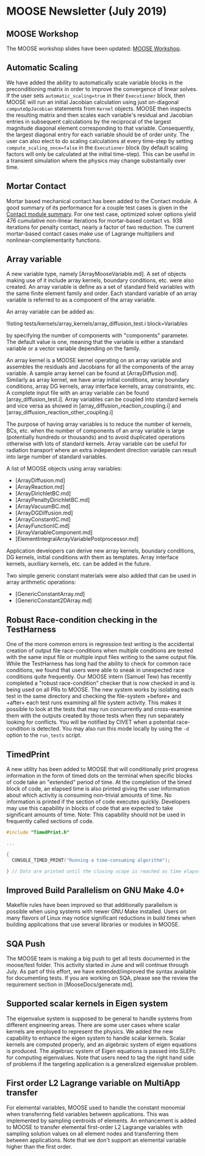 # MOOSE Newsletter (July 2019)

## MOOSE Workshop

The MOOSE workshop slides have been updated: [MOOSE Workshop](https://mooseframework.org/workshop).

## Automatic Scaling

We have added the ability to automatically scale variable blocks in the
preconditioning matrix in order to improve the convergence of linear
solves. If the user sets `automatic_scaling=true` in their `Executioner` block,
then MOOSE will run an initial Jacobian calculation using just on-diagonal
`computeQpJacobian` statements from `Kernel` objects. MOOSE then inspects the
resulting matrix and then scales each
variable's residual and Jacobian entries in subsequent calculations by the
reciprocal of the largest magnitude diagonal element corresponding to that
variable. Consequently, the largest diagonal entry for each variable should be
of order unity. The user can also elect to do scaling calculations at every
time-step by setting `compute_scaling_once=false` in the `Executioner` block (by
default scaling factors will only be calculated at the initial time-step). This
can be useful in a transient simulation where the physics may change
substantially over time.

## Mortar Contact

Mortar based mechanical contact has been added to the Contact module. A good
summary of its performance for a couple test cases is given in the
[Contact module summary](modules/contact/index.md). For one test case, optimized
solver options yield 476 cumulative non-linear iterations for mortar-based
contact vs. 938 iterations for penalty contact, nearly a factor of two
reduction. The current mortar-based contact cases make use of Lagrange
multipliers and nonlinear-complementarity functions.

## Array variable

A new variable type, namely [ArrayMooseVariable.md].
A set of objects making use of it include array kernels, boundary conditions, etc. were also created.
An array variable is define as a set of standard field variables with the same finite element family and order.
Each standard variable of an array variable is referred to as a component of the array variable.

An array variable can be added as:

!listing tests/kernels/array_kernels/array_diffusion_test.i block=Variables

by specifying the number of components with "components" parameter.
The default value is one, meaning that the variable is either a standard variable or a vector variable depending on the family.

An array kernel is a MOOSE kernel operating on an array variable and assembles the residuals and Jacobians for all the components of the array variable.
A sample array kernel can be found at [ArrayDiffusion.md].
Similarly as array kernel, we have array initial conditions, array boundary conditions, array DG kernels, array interface kernels, array constraints, etc.
A complete input file with an array variable can be found [array_diffusion_test.i].
Array variables can be coupled into standard kernels and vice versa as showed in [array_diffusion_reaction_coupling.i] and [array_diffusion_reaction_other_coupling.i]

The purpose of having array variables is to reduce the number of kernels, BCs, etc. when the number of components of an array variable is large (potentially hundreds or thousands) and to avoid duplicated operations otherwise with lots of standard kernels.
Array variable can be useful for radiation transport where an extra independent direction variable can result into large number of standard variables.

A list of MOOSE objects using array variables:

- [ArrayDiffusion.md]
- [ArrayReaction.md]
- [ArrayDirichletBC.md]
- [ArrayPenaltyDirichletBC.md]
- [ArrayVacuumBC.md]
- [ArrayDGDiffusion.md]
- [ArrayConstantIC.md]
- [ArrayFunctionIC.md]
- [ArrayVariableComponent.md]
- [ElementIntegralArrayVariablePostprocessor.md]

Application developers can derive new array kernels, boundary conditions, DG kernels, initial conditions with them as templates.
Array interface kernels, auxiliary kernels, etc. can be added in the future.

Two simple generic constant materials were also added that can be used in array arithmetic operations:

- [GenericConstantArray.md]
- [GenericConstant2DArray.md]

## Robust Race-condition checking in the TestHarness

One of the more common errors in regression test writing is the accidental creation of output file race-conditions
when multiple conditions are tested with the same input file or multiple input files writing to the same output file.
While the TestHarness has long had the ability to check for common race conditions, we found that users were
able to sneak in unexpected race conditions quite frequently. Our MOOSE intern (Samuel Tew) has recently completed
a "robust race-condition" checker that is now checked in and is being used on all PRs to MOOSE. The new system works
by isolating each test in the same directory and checking the file-system +before+ and +after+ each test runs
examining all file system activity. This makes it possible to look at the tests that may run concurrently and cross-examine
them with the outputs created by those tests when they run separately looking for conflicts. You will be notified
by CIVET when a potential race-condition is detected. You may also run this mode locally by using the `-d` option
to the `run_tests` script.

## TimedPrint

A new utility has been added to MOOSE that will conditionally print progress information in the form of timed
dots on the terminal when specific blocks of code take an "extended" period of time. At the completion of the
timed block of code, an elapsed time is also printed giving the user information about which activity is consuming
non-trivial amounts of time. No information is printed if the section of code executes quickly. Developers may
use this capability in blocks of code that are expected to take significant amounts of time. Note: This capability
should not be used in frequently called sections of code.

```cpp
#include "TimedPrint.h"

...

{
  CONSOLE_TIMED_PRINT("Running a time-consuming algorithm");

} // Dots are printed until the closing scope is reached as time elapses
```

## Improved Build Parallelism on GNU Make 4.0+

Makefile rules have been improved so that additionally parallelism is possible when using systems with newer
GNU Make installed. Users on many flavors of Linux may notice significant reductions in build times when building
applications that use several libraries or modules in MOOSE.

## SQA Push

The MOOSE team is making a big push to get all tests documented in the moose/test folder. This activity started
in June and will continue through July. As part of this effort, we have extended/improved the syntax available
for documenting tests. If you are working on SQA, please see the review the requirement section in [MooseDocs/generate.md].

## Supported scalar kernels in Eigen system

The eigenvalue system is supposed to be general to handle systems from different engineering areas. There are some user
cases where scalar kernels are employed to represent the physics.  We added the new capability to enhance the eigen system
to handle scalar kernels.  Scalar kernels are computed properly, and an algebraic system of eigen equations is produced.
The algebraic system of Eigen equations is passed into SLEPc for computing eigenvalues. Note that users need to tag the right hand
side of problems if the targeting application is a generalized eigenvalue problem.

## First order L2 Lagrange variable on MultiApp transfer

For elemental variables, MOOSE used to handle the constant monomial when transferring field variables between applications.
This was implemented by sampling centroids of elements. An enhancement is added to MOOSE to transfer elemental first-order
L2 Lagrange variables with sampling solution values on all element nodes and transferring them between applications. Note that
we don't support an elemental variable higher than the first order.
